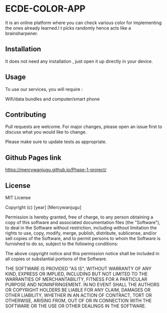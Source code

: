 # ECDE-COLOR-APP

It is an online platform where you can check various color for implementing the ones already learned.I t picks randomly hence acts like a brainsharpener.

## Installation

It does not need any installation , just open it up directly in your device.

## Usage
To use our services, you will require :

Wifi/data bundles  and computer/smart phone


## Contributing
Pull requests are welcome. For major changes, please open an issue first to discuss what you would like to change.

Please make sure to update tests as appropriate.

## Github Pages link
https://mercywanjugu.github.io/Phase-1-project/

## License
MIT License

Copyright (c) [year] [Mercywanjugu]

Permission is hereby granted, free of charge, to any person obtaining a copy
of this software and associated documentation files (the "Software"), to deal
in the Software without restriction, including without limitation the rights
to use, copy, modify, merge, publish, distribute, sublicense, and/or sell
copies of the Software, and to permit persons to whom the Software is
furnished to do so, subject to the following conditions:

The above copyright notice and this permission notice shall be included in all
copies or substantial portions of the Software.

THE SOFTWARE IS PROVIDED "AS IS", WITHOUT WARRANTY OF ANY KIND, EXPRESS OR
IMPLIED, INCLUDING BUT NOT LIMITED TO THE WARRANTIES OF MERCHANTABILITY,
FITNESS FOR A PARTICULAR PURPOSE AND NONINFRINGEMENT. IN NO EVENT SHALL THE
AUTHORS OR COPYRIGHT HOLDERS BE LIABLE FOR ANY CLAIM, DAMAGES OR OTHER
LIABILITY, WHETHER IN AN ACTION OF CONTRACT, TORT OR OTHERWISE, ARISING FROM,
OUT OF OR IN CONNECTION WITH THE SOFTWARE OR THE USE OR OTHER DEALINGS IN THE
SOFTWARE.
